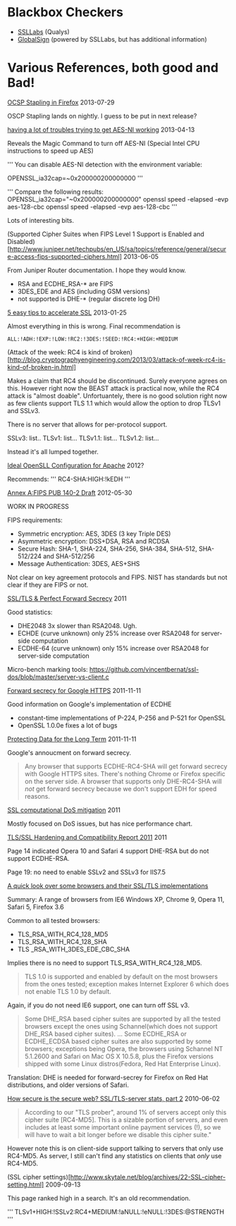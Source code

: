 
Blackbox Checkers
==================

* [SSLLabs](https://sslabs.com) (Qualys)
* [GlobalSign](https://sslcheck.globalsign.com/en_US) (powered by SSLLabs, but has additional information)

Various References, both good and Bad!
======================================

[OCSP Stapling in Firefox](http://blog.mozilla.org/security/2013/07/29/ocsp-stapling-in-firefox/) 2013-07-29

OSCP Stapling lands on nightly.  I guess to be put in next release?

[having a lot of troubles trying to get AES-NI working](http://openssl.6102.n7.nabble.com/having-a-lot-of-troubles-trying-to-get-AES-NI-working-td44285.html) 2013-04-13

Reveals the Magic Command to turn off AES-NI (Special Intel CPU instructions to speed up AES)

'''
You can disable AES-NI detection with the environment variable:

OPENSSL_ia32cap=~0x200000200000000
'''

'''
Compare the following results:
OPENSSL_ia32cap="~0x200000200000000" openssl speed -elapsed -evp aes-128-cbc
openssl speed -elapsed -evp aes-128-cbc
'''

Lots of interesting bits.

(Supported Cipher Suites when FIPS Level 1 Support is Enabled and Disabled)[http://www.juniper.net/techpubs/en_US/sa/topics/reference/general/secure-access-fips-supported-ciphers.html] 2013-06-05

From Juniper Router documentation.  I hope they would know.

* RSA and ECDHE_RSA-* are FIPS
* 3DES_EDE and AES (including GSM versions)
* not supported is DHE-* (regular discrete log DH)

[5 easy tips to accelerate SSL](http://unhandledexpression.com/2013/01/25/5-easy-tips-to-accelerate-ssl/) 2013-01-25

Almost everything in this is wrong. Final recommendation is

```
ALL:!ADH:!EXP:!LOW:!RC2:!3DES:!SEED:!RC4:+HIGH:+MEDIUM
```

(Attack of the week: RC4 is kind of broken)[http://blog.cryptographyengineering.com/2013/03/attack-of-week-rc4-is-kind-of-broken-in.html]

Makes a claim that RC4 should be discontinued.  Surely everyone agrees
on this.  However right now the BEAST attack is practical now, while
the RC4 attack is "almost doable".  Unfortuantely, there is no good
solution right now as few clients support TLS 1.1 which would allow
the option to drop TLSv1 and SSLv3.

There is no server that allows for per-protocol support.

SSLv3: list..
TLSv1: list...
TLSv1.1: list...
TLSv1.2: list...

Instead it's all lumped together.




[Ideal OpenSLL Configuration for Apache](http://feeding.cloud.geek.nz/posts/ideal-openssl-configuration-for-apache/) 2012?

Recommends:
'''
RC4-SHA:HIGH:!kEDH
'''

[Annex A:FIPS PUB 140-2 Draft](http://csrc.nist.gov/publications/fips/fips140-2/fips1402annexa.pdf)
2012-05-30

WORK IN PROGRESS

FIPS requirements:

* Symmetric encryption: AES, 3DES (3 key Triple DES)
* Asymmetric encryption: DSS+DSA, RSA and RCDSA
* Secure Hash: SHA-1, SHA-224, SHA-256, SHA-384, SHA-512, SHA-512/224 and SHA-512/256
* Message Authentication: 3DES, AES+SHS

Not clear on key agreement protocols and FIPS.  NIST has standards but
not clear if they are FIPS or not.

[SSL/TLS & Perfect Forward Secrecy](http://vincent.bernat.im/en/blog/2011-ssl-perfect-forward-secrecy.html) 2011

Good statistics:

* DHE2048 3x slower than RSA2048.  Ugh.
* ECHDE (curve unknown) only 25% increase over RSA2048 for server-side computation
* ECDHE-64 (curve unknown)  only 15% increase over RSA2048 for server-side computation

Micro-bench marking tools: https://github.com/vincentbernat/ssl-dos/blob/master/server-vs-client.c

[Forward secrecy for Google HTTPS](https://www.imperialviolet.org/2011/11/22/forwardsecret.html) 2011-11-11

Good information on Google's implementation of ECDHE

* constant-time implementations of P-224, P-256 and P-521 for OpenSSL
* OpenSSL 1.0.0e fixes a lot of bugs

[Protecting Data for the Long Term](http://googleonlinesecurity.blogspot.jp/2011/11/protecting-data-for-long-term-with.html) 2011-11-11

Google's annoucment on forward secrecy.

> Any browser that supports ECDHE-RC4-SHA will get forward secrecy with
> Google HTTPS sites. There's nothing Chrome or Firefox specific on the
> server side. A browser that supports only DHE-RC4-SHA will *not* get
> forward secrecy because we don't support EDH for speed reasons.

[SSL computational DoS mitigation](http://vincent.bernat.im/en/blog/2011-ssl-dos-mitigation.html) 2011

Mostly focused on DoS issues, but has nice performance chart.

[TLS/SSL Hardening and Compatibility Report 2011](http://www.g-sec.lu/sslharden/SSL_comp_report2011.pdf) 2011

Page 14 indicated Opera 10 and Safari 4 support DHE-RSA but do not support ECDHE-RSA.

Page 19: no need to enable SSLv2 and SSLv3 for IIS7.5

[A quick look over some browsers and their SSL/TLS implementations](http://www.carbonwind.net/blog/post/A-quick-look-over-some-browsers-and-their-SSLTLS-implementations.aspx)

Summary: A range of browsers from IE6 Windows XP, Chrome 9, Opera 11, Safari 5, Firefox 3.6

Common to all tested browsers:

* TLS_RSA_WITH_RC4_128_MD5
* TLS_RSA_WITH_RC4_128_SHA
* TLS _RSA_WITH_3DES_EDE_CBC_SHA

Implies there is no need to support TLS_RSA_WITH_RC4_128_MD5.

> TLS 1.0 is supported and enabled by default on the most browsers
> from the ones tested; exception makes Internet Explorer 6 which
> does not enable TLS 1.0 by default.

Again, if you do not need IE6 support, one can turn off SSL v3.

> Some DHE_RSA based cipher suites are supported by all the tested
> browsers except the ones using Schannel(which does not support
> DHE_RSA based cipher suites). ...  Some ECDHE_RSA or ECDHE_ECDSA
> based cipher suites are also supported by some browsers; exceptions
> being Opera, the browsers using Schannel NT 5.1.2600 and Safari on
> Mac OS X 10.5.8, plus the Firefox versions shipped with some Linux
> distros(Fedora, Red Hat Enterprise Linux).

Translation: DHE is needed for forward-secrey for Firefox on Red Hat
distributions, and older versions of Safari.

[How secure is the secure web? SSL/TLS-server stats, part 2](http://my.opera.com/securitygroup/blog/2010/06/02/how-secure-is-the-secure-web-ssl-tls-server-stats-part-2) 2010-06-02

> According to our "TLS prober", around 1% of servers accept only
> this cipher suite [RC4-MD5]. This is a sizable portion of servers,
> and even includes at least some important online payment services
> (!), so we will have to wait a bit longer before we disable this
> cipher suite."

However note this is on client-side support talking to servers that
only use RC4-MD5.  As server, I still can't find any statistics on
clients that _only_ use RC4-MD5.


(SSL cipher settings)[http://www.skytale.net/blog/archives/22-SSL-cipher-setting.html] 2009-09-13

This page ranked high in a search.  It's an old recommendation.

'''
TLSv1+HIGH:!SSLv2:RC4+MEDIUM:!aNULL:!eNULL:!3DES:@STRENGTH
'''

